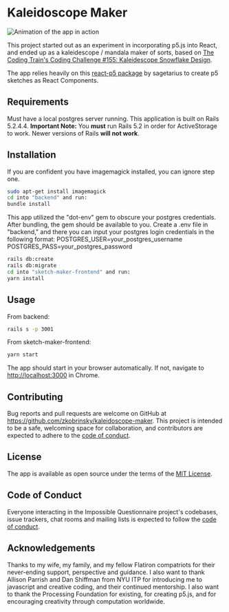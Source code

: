# Kaleidoscope Maker

![Animation of the app in action](./projects/kaleidoscope-maker/assets/2021-04-06_10-43-39.gif)

This project started out as an experiment in incorporating p5.js into React, and ended up as a kaleidescope / mandala maker of sorts, based on [The Coding Train's Coding Challenge #155: Kaleidescope Snowflake Design](https://www.youtube.com/watch?v=R3C2giDfmO8).

The app relies heavily on this [react-p5 package](https://www.npmjs.com/package/react-p5) by sagetarius to create p5 sketches as React Components.

## Requirements

Must have a local postgres server running.
This application is built on Rails 5.2.4.4.
**Important Note:**
You **must** run Rails 5.2 in order for ActiveStorage to work. Newer versions of Rails **will not work**.

## Installation

If you are confident you have imagemagick installed, you can ignore step one.

```bash
sudo apt-get install imagemagick
cd into "backend" and run:
bundle install
```

This app utilized the "dot-env" gem to obscure your postgres credentials. After bundling, the gem should be available to you. Create a .env file in "backend," and there you can input your postgres login credentials in the following format:
POSTGRES_USER=your_postgres_username
POSTGRES_PASS=your_postgres_password

```bash
rails db:create
rails db:migrate
cd into "sketch-maker-frontend" and run:
yarn install
```

## Usage

From backend:

```bash
rails s -p 3001
```

From sketch-maker-frontend:

```bash
yarn start
```

The app should start in your browser automatically. If not, navigate to [http://localhost:3000](http://localhost:3000) in Chrome.

## Contributing

Bug reports and pull requests are welcome on GitHub at https://github.com/zkobrinsky/kaleidoscope-maker. This project is intended to be a safe, welcoming space for collaboration, and contributors are expected to adhere to the [code of conduct](https://github.com/zkobrinsky/kaleidoscope-maker/blob/main/CODE_OF_CONDUCT.md).

## License

The app is available as open source under the terms of the [MIT License](https://opensource.org/licenses/MIT).

## Code of Conduct

Everyone interacting in the Impossible Questionnaire project's codebases, issue trackers, chat rooms and mailing lists is expected to follow the [code of conduct](https://github.com/zkobrinsky/kaleidoscope-maker/blob/main/CODE_OF_CONDUCT.md).

## Acknowledgements

Thanks to my wife, my family, and my fellow Flatiron compatriots for their never-ending support, perspective and guidance. I also want to thank Allison Parrish and Dan Shiffman from NYU ITP for introducing me to javascript and creative coding, and their continued mentorship. I also want to thank the Processing Foundation for existing, for creating p5.js, and for encouraging creativity through computation worldwide.
